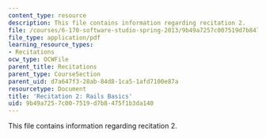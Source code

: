 ```yaml
---
content_type: resource
description: This file contains information regarding recitation 2.
file: /courses/6-170-software-studio-spring-2013/9b49a7257c007519d7b8475f1b3da140_MIT6_170S13_rec2-RailsBas.pdf
file_type: application/pdf
learning_resource_types:
- Recitations
ocw_type: OCWFile
parent_title: Recitations
parent_type: CourseSection
parent_uid: d7a647f3-28ab-84d8-1ca5-1afd7100e87a
resourcetype: Document
title: 'Recitation 2: Rails Basics'
uid: 9b49a725-7c00-7519-d7b8-475f1b3da140
---
```

This file contains information regarding recitation 2.


